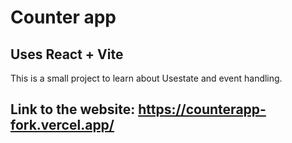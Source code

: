 # Counter app
## Uses React + Vite

This is a small project to learn about Usestate and event handling.

## Link to the website: https://counterapp-fork.vercel.app/
